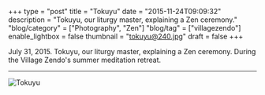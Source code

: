 +++
type = "post"
title = "Tokuyu"
date = "2015-11-24T09:09:32"
description = "Tokuyu, our liturgy master, explaining a Zen ceremony."
"blog/category" = ["Photography", "Zen"]
"blog/tag" = ["villagezendo"]
enable_lightbox = false
thumbnail = "tokuyu@240.jpg"
draft = false
+++

<p>July 31, 2015. Tokuyu, our liturgy master, explaining a Zen ceremony. During the Village Zendo's summer meditation retreat.</p>
<hr />
<p><img style="display:block; margin-left:auto; margin-right:auto;" src="tokuyu.jpg" alt="Tokuyu" title="Tokuyu" /></p>
    